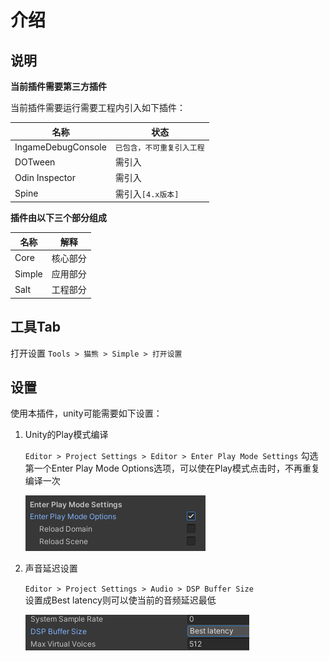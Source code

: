 
# 介绍

## 说明

**当前插件需要第三方插件**

当前插件需要运行需要工程内引入如下插件：

名称|状态
-------- | -----
IngameDebugConsole|`已包含，不可重复引入工程`
DOTween|需引入
Odin Inspector|需引入
Spine|需引入`[4.x版本]`

**插件由以下三个部分组成**

名称 |  解释
-------- | -----
Core |  核心部分
Simple | 应用部分 
Salt| 工程部分 

## 工具Tab

打开设置
`Tools > 猫熊 > Simple > 打开设置`

## 设置

使用本插件，unity可能需要如下设置：

1. Unity的Play模式编译
 
	`Editor > Project Settings > Editor > Enter Play Mode Settings`	
	勾选第一个Enter Play Mode Options选项，可以使在Play模式点击时，不再重复编译一次
	
	![](installation_md_files/38f29960-d1f1-11ed-afb0-c340f1571a81.jpeg?v=1&type=image)
 
2. 声音延迟设置
 
	`Editor > Project Settings > Audio > DSP Buffer Size`	
	设置成Best latency则可以使当前的音频延迟最低
	
	![](installation_md_files/2ccadfd0-d1f1-11ed-afb0-c340f1571a81.jpeg?v=1&type=image)
	
